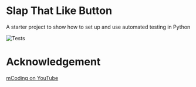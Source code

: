 # Slap That Like Button
A starter project to show how to set up and use automated testing in Python

![Tests](https://github.com/muhammadyaseen/my-gh-actions/workflows/tests.yaml/badge.svg)


# Acknowledgement

[mCoding on YouTube](https://www.youtube.com/watch?v=DhUpxWjOhME)
